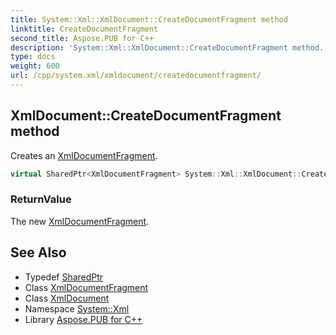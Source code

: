 ```yaml
---
title: System::Xml::XmlDocument::CreateDocumentFragment method
linktitle: CreateDocumentFragment
second_title: Aspose.PUB for C++
description: 'System::Xml::XmlDocument::CreateDocumentFragment method. Creates an XmlDocumentFragment in C++.'
type: docs
weight: 600
url: /cpp/system.xml/xmldocument/createdocumentfragment/
---
```

## XmlDocument::CreateDocumentFragment method


Creates an [XmlDocumentFragment](../../xmldocumentfragment/).

```cpp
virtual SharedPtr<XmlDocumentFragment> System::Xml::XmlDocument::CreateDocumentFragment()
```


### ReturnValue

The new [XmlDocumentFragment](../../xmldocumentfragment/).

## See Also

* Typedef [SharedPtr](../../../system/sharedptr/)
* Class [XmlDocumentFragment](../../xmldocumentfragment/)
* Class [XmlDocument](../)
* Namespace [System::Xml](../../)
* Library [Aspose.PUB for C++](../../../)
